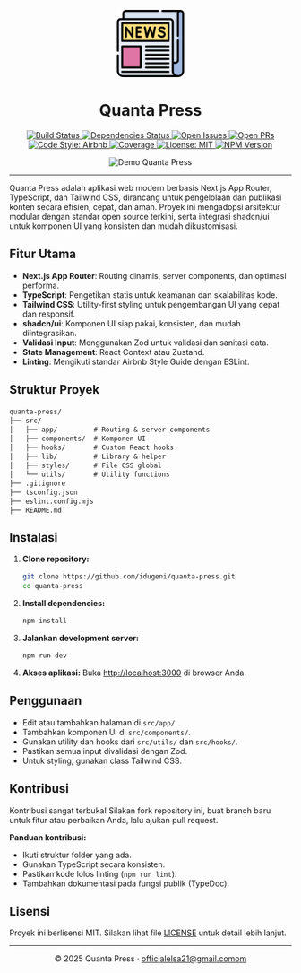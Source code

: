 <p align="center">
  <img src="./public/logo.png" alt="Quanta Press Logo" width="120" />
</p>

<h1 align="center">Quanta Press</h1>

<p align="center">
  <a href="https://github.com/idugeni/quanta-press/actions/workflows/ci.yml">
    <img src="https://img.shields.io/github/actions/workflow/status/idugeni/quanta-press/ci.yml?branch=main&label=build" alt="Build Status" />
  </a>
  <a href="https://img.shields.io/librariesio/release/npm/quanta-press">
    <img src="https://img.shields.io/librariesio/release/npm/quanta-press" alt="Dependencies Status" />
  </a>
  <a href="https://img.shields.io/github/issues/idugeni/quanta-press">
    <img src="https://img.shields.io/github/issues/idugeni/quanta-press" alt="Open Issues" />
  </a>
  <a href="https://img.shields.io/github/issues-pr/idugeni/quanta-press">
    <img src="https://img.shields.io/github/issues-pr/idugeni/quanta-press" alt="Open PRs" />
  </a>
  <a href="https://img.shields.io/badge/code%20style-airbnb-blue">
    <img src="https://img.shields.io/badge/code%20style-airbnb-blue" alt="Code Style: Airbnb" />
  </a>
  <a href="https://img.shields.io/coveralls/github/idugeni/quanta-press/main">
    <img src="https://img.shields.io/coveralls/github/idugeni/quanta-press/main" alt="Coverage" />
  </a>
  <a href="https://github.com/idugeni/quanta-press/blob/main/LICENSE">
    <img src="https://img.shields.io/github/license/idugeni/quanta-press?color=blue" alt="License: MIT" />
  </a>
  <a href="https://www.npmjs.com/package/quanta-press">
    <img src="https://img.shields.io/npm/v/quanta-press?color=orange" alt="NPM Version" />
  </a>
</p>

<p align="center">
  <img src="./public/demo.png" alt="Demo Quanta Press" width="600" />
</p>

---

Quanta Press adalah aplikasi web modern berbasis Next.js App Router, TypeScript, dan Tailwind CSS, dirancang untuk pengelolaan dan publikasi konten secara efisien, cepat, dan aman. Proyek ini mengadopsi arsitektur modular dengan standar open source terkini, serta integrasi shadcn/ui untuk komponen UI yang konsisten dan mudah dikustomisasi.

## Fitur Utama
- **Next.js App Router**: Routing dinamis, server components, dan optimasi performa.
- **TypeScript**: Pengetikan statis untuk keamanan dan skalabilitas kode.
- **Tailwind CSS**: Utility-first styling untuk pengembangan UI yang cepat dan responsif.
- **shadcn/ui**: Komponen UI siap pakai, konsisten, dan mudah diintegrasikan.
- **Validasi Input**: Menggunakan Zod untuk validasi dan sanitasi data.
- **State Management**: React Context atau Zustand.
- **Linting**: Mengikuti standar Airbnb Style Guide dengan ESLint.

## Struktur Proyek
```
quanta-press/
├── src/
│   ├── app/         # Routing & server components
│   ├── components/  # Komponen UI
│   ├── hooks/       # Custom React hooks
│   ├── lib/         # Library & helper
│   ├── styles/      # File CSS global
│   └── utils/       # Utility functions
├── .gitignore
├── tsconfig.json
├── eslint.config.mjs
├── README.md
```

## Instalasi
1. **Clone repository:**
   ```bash
   git clone https://github.com/idugeni/quanta-press.git
   cd quanta-press
   ```
2. **Install dependencies:**
   ```bash
   npm install
   ```
3. **Jalankan development server:**
   ```bash
   npm run dev
   ```
4. **Akses aplikasi:**
   Buka [http://localhost:3000](http://localhost:3000) di browser Anda.

## Penggunaan
- Edit atau tambahkan halaman di `src/app/`.
- Tambahkan komponen UI di `src/components/`.
- Gunakan utility dan hooks dari `src/utils/` dan `src/hooks/`.
- Pastikan semua input divalidasi dengan Zod.
- Untuk styling, gunakan class Tailwind CSS.

## Kontribusi
Kontribusi sangat terbuka! Silakan fork repository ini, buat branch baru untuk fitur atau perbaikan Anda, lalu ajukan pull request.

**Panduan kontribusi:**
- Ikuti struktur folder yang ada.
- Gunakan TypeScript secara konsisten.
- Pastikan kode lolos linting (`npm run lint`).
- Tambahkan dokumentasi pada fungsi publik (TypeDoc).

## Lisensi
Proyek ini berlisensi MIT. Silakan lihat file [LICENSE](LICENSE) untuk detail lebih lanjut.

---

<p align="center">
  © 2025 Quanta Press &middot; <a href="mailto:officialelsa21@gmail.comom">officialelsa21@gmail.comom</a>
</p>